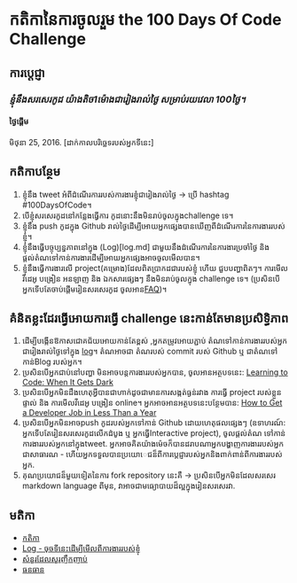 # កតិកានៃការចូលរួម the 100 Days Of Code Challenge

## ការប្តេជ្ញា

### _ខ្ញុំនឹងសរសេរកូដ យ៉ាងតិច1ម៉ោងជារៀងរាល់ថ្ងៃ សម្រាប់រយវេលា 100ថ្ងៃ។_

#### ថ្ងៃផ្តើម

មិថុនា 25, 2016. [ដាក់កាលបរិច្ឆេទរបស់អ្នកទីនេះ]

## កតិកាបន្ថែម

1. ខ្ញុំនឹង tweet អំពីដំណើរការរបស់ការងារខ្ញុំជារៀងរាល់ថ្ងៃ -> ប្រើ hashtag #100DaysOfCode។
2. បើខ្ញុំសរសេរកូដនៅកន្លែងធ្វើការ កូដនោះនឹងមិនរាប់ចូលក្នុងchallenge ទេ។
3. ខ្ញុំនឹង push កូដក្នុង Github រាល់ថ្ងៃដើម្បីអោយអ្នកផ្សេងបានឃើញពីដំណើរការនៃការងាររបស់ខ្ញុំ។
4. ខ្ញុំនឹងធ្វើបច្ចុប្បន្នភាពនៅក្នុង (Log)[log.md] ជាមួយនឹងដំណើរការនៃការងារប្រចាំថ្ងៃ និង ផ្តល់តំណទៅកាន់ការងារដើម្បីអោយអ្នកផ្សេងអាចចូលមើលបាន។
5. ខ្ញុំនឹងធ្វើការងារលើ project(គម្រោង)ដែលពិតប្រាកដជារបស់ខ្ញុំ ហើយ ជួបបញ្ហាពិតៗ។ ការមើលវីដេអូ បង្រៀន អនឡាញ និង
   ឯកសារផ្សេងៗ នឹងមិនរាប់ចូលក្នុង challenge ទេ។ (ប្រសិនបើអ្នកទើបតែចាប់ផ្តើមរៀនសរសេរកូដ ចូលអាន[FAQ](FAQ.md))។

## គំនិតខ្លះដែរធ្វើអោយការធ្វើ challenge នេះកាន់តែមានប្រសិទ្ធិភាព

1. ដើម្បីបង្កើនឱកាសជោគជ័យអោយកាន់តែខ្ពស់ ,អ្នកតម្រូវអោយភ្ជាប់ តំណទៅកាន់ការងាររបស់អ្នកជារៀងរាល់ថ្ងៃទៅក្នុង [log](log.md)។ តំណអាចជា តំណរបស់ commit របស់ Github ឬ ជាតំណទៅកាន់Blog របស់អ្នក។
2. ប្រសិនបើអ្នកជាប់នៅបញ្ហា មិនអាចបន្តការងាររបស់អ្នកបាន, ចូលអានអត្ថបទនេះ: [Learning to Code: When It Gets Dark](https://medium.freecodecamp.com/learning-to-code-when-it-gets-dark-e485edfb58fd)
3. ប្រសិនបើអ្នកមិនដឹងហេតុអ្វីបានជាហាក់ដូចជាមានការសង្កត់ធ្ងន់រវាង ការធ្វើ project របស់ខ្លួនផ្ទាល់ និង ការមើលវីដេអូ បង្រៀន online។ អ្នកអាចអានអត្ថបទនេះបន្ថែមបាន: [How to Get a Developer Job in Less Than a Year](https://medium.freecodecamp.com/how-to-get-a-developer-job-in-less-than-a-year-c27bbfe71645)
4. ប្រសិនបើអ្នកមិនអាចpush កូដរបស់អ្នកទៅកាន់ Github ដោយហេតុផលផ្សេងៗ (ឧទាហរណ៍: អ្នកទើបតែរៀនសរសេរកូដលើកដំបូង ឬ អ្នកធ្វើInteractive project), ចូលផ្តល់តំណ ទៅកាន់ការងាររបស់អ្នកនៅក្នុងtweet. អ្នកអាចគិតយ៉ាងម៉េចក៏បានដរាបណាអ្នកបង្ហាញការងាររបស់អ្នកជាសាធារណ - ហើយអ្នកទទួលបានប្រយោេជន៏ពីការប្តេជ្ញារបស់អ្នកនិងពាក់ពាន់ពីការងាររបស់អ្នក.
5. គុណប្រយោជន៏មួយទៀតនៃការ fork repository នេះគឺ -> ប្រសិនបើអ្នកមិនដែលសរសេរ markdown language ពីមុន, វាអាចជាមធ្យោបាយដ៏ល្អក្នុងរៀនសរសេរវា.

## មតិកា

* [កតិកា](rules.md)
* [Log - ចុចទីនេះដើម្បីមើលពីការងាររបស់ខ្ញុំ](log.md)
* [សំនួរដែលសួរញឹកញាប់](FAQ.md)
* [ធនធាន](resources.md)
